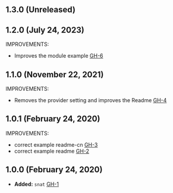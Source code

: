 ## 1.3.0 (Unreleased)
## 1.2.0 (July 24, 2023)

IMPROVEMENTS:

- Improves the module example [GH-6](https://github.com/terraform-alicloud-modules/terraform-alicloud-snat/pull/6)

## 1.1.0 (November 22, 2021)

IMPROVEMENTS:

- Removes the provider setting and improves the Readme [GH-4](https://github.com/terraform-alicloud-modules/terraform-alicloud-snat/pull/4)

## 1.0.1 (February 24, 2020)

IMPROVEMENTS:

- correct example readme-cn [GH-3](https://github.com/terraform-alicloud-modules/terraform-alicloud-snat/pull/3)
- correct example readme [GH-2](https://github.com/terraform-alicloud-modules/terraform-alicloud-snat/pull/2)

## 1.0.0 (February 24, 2020)

- **Added:** `snat` [GH-1](https://github.com/terraform-alicloud-modules/terraform-alicloud-snat/pull/1)
